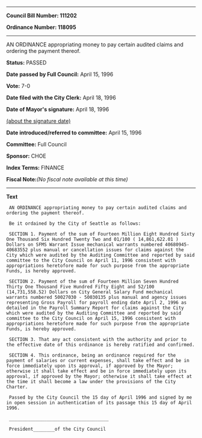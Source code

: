

********

**Council Bill Number: 111202**
   
**Ordinance Number: 118095**
********

 AN ORDINANCE appropriating money to pay certain audited claims and ordering the payment thereof.

**Status:** PASSED
   
**Date passed by Full Council:** April 15, 1996
   
**Vote:** 7-0
   
**Date filed with the City Clerk:** April 18, 1996
   
**Date of Mayor's signature:** April 18, 1996
   
[(about the signature date)](/~public/approvaldate.htm)
   
   
   
**Date introduced/referred to committee:** April 15, 1996
   
**Committee:** Full Council
   
**Sponsor:** CHOE
   
   
**Index Terms:** FINANCE

**Fiscal Note:**_(No fiscal note available at this time)_

********

**Text**
   
```
 AN ORDINANCE appropriating money to pay certain audited claims and ordering the payment thereof.

 Be it ordained by the City of Seattle as follows:

 SECTION 1. Payment of the sum of Fourteen Million Eight Hundred Sixty One Thousand Six Hundred Twenty Two and 01/100 ( 14,861,622.01 ) Dollars on SFMS Warrant Issue mechanical warrants numbered 40680945-40683552 plus manual or cancellation issues for claims against the City which were audited by the Auditing Committee and reported by said committee to the City Council on April 11, 1996 consistent with appropriations heretofore made for such purpose from the appropriate Funds, is hereby approved.

 SECTION 2. Payment of the sum of Fourteen Million Seven Hundred Thirty One Thousand Five Hundred Fifty Eight and 52/100 (14,731,558.52) Dollars on City General Salary Fund mechanical warrants numbered 50027030 - 50030135 plus manual and agency issues representing Gross Payroll for payroll ending date April 2, 1996 as detailed in the Payroll Summary Report for claims against the City which were audited by the Auditing Committee and reported by said committee to the City Council on April 15, 1996 consistent with appropriations heretofore made for such purpose from the appropriate Funds, is hereby approved.

 SECTION 3. That any act consistent with the authority and prior to the effective date of this ordinance is hereby ratified and confirmed.

 SECTION 4. This ordinance, being an ordinance required for the payment of salaries or current expenses, shall take effect and be in force immediately upon its approval, if approved by the Mayor; otherwise it shall take effect and be in force immediately upon its approval, if approved by the Mayor; otherwise it shall take effect at the time it shall become a law under the provisions of the City Charter.

 Passed by the City Council the 15 day of April 1996 and signed by me in open session in authentication of its passage this 15 day of April 1996.

 _____________________________________

 President________of the City Council

```
